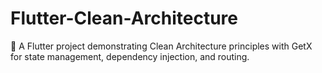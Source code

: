 # Flutter-Clean-Architecture
🚀 A Flutter project demonstrating Clean Architecture principles with GetX for state management, dependency injection, and routing.
